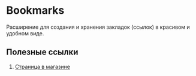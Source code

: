 # Bookmarks
Расширение для создания и хранения закладок (ссылок) в красивом и удобном виде.

## Полезные ссылки
1. [Страница в магазине](https://chrome.google.com/webstore/detail/*)